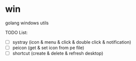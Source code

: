 # win
golang windows utils

TODO List:
- [ ] systray (icon & menu & click & double click & notification)
- [ ] peicon (get & set icon from pe file)
- [ ] shortcut (create & delete & refresh desktop)

